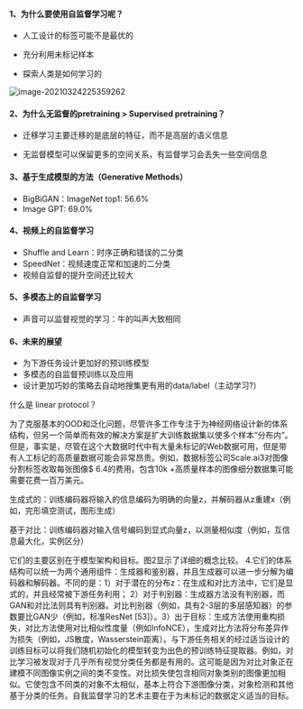 #### 1、为什么要使用自监督学习呢？

- 人工设计的标签可能不是最优的

- 充分利用未标记样本
- 探索人类是如何学习的

![image-20210324225359262](https://muyun-blog-pic.oss-cn-shanghai.aliyuncs.com/picgo/image-20210324225359262.png)

#### 2、为什么无监督的pretraining > Supervised pretraining？

- 迁移学习主要迁移的是底层的特征，而不是高层的语义信息

- 无监督模型可以保留更多的空间关系，有监督学习会丢失一些空间信息

#### 3、基于生成模型的方法（Generative Methods）

- BigBiGAN：ImageNet top1: 56.6%
- Image GPT: 69.0%

#### 4、视频上的自监督学习

- Shuffle and Learn：时序正确和错误的二分类
- SpeedNet：视频速度正常和加速的二分类
- 视频自监督的提升空间还比较大

#### 5、多模态上的自监督学习

- 声音可以监督视觉的学习：牛的叫声大致相同

#### 6、未来的展望

- 为下游任务设计更加好的预训练模型
- 多模态的自监督预训练以及应用
- 设计更加巧妙的策略去自动地搜集更有用的data/label（主动学习?）



什么是 linear protocol？



为了克服基本的OOD和泛化问题，尽管许多工作专注于为神经网络设计新的体系结构，但另一个简单而有效的解决方案是扩大训练数据集以使多个样本“分布内”。但是，事实是，尽管在这个大数据时代中有大量未标记的Web数据可用，但是带有人工标记的高质量数据可能会非常昂贵。例如，数据标签公司Scale.ai3对图像分割标签收取每张图像$ 6.4的费用。包含10k +高质量样本的图像细分数据集可能需要花费一百万美元。



生成式的：训练编码器将输入的信息编码为明确的向量z，并解码器从z重建x（例如，完形填空测试，图形生成）

基于对比：训练编码器对输入信号编码到显式向量z，以测量相似度（例如，互信息最大化，实例区分）

它们的主要区别在于模型架构和目标。图2显示了详细的概念比较。 4.它们的体系结构可以统一为两个通用组件：生成器和鉴别器，并且生成器可以进一步分解为编码器和解码器。不同的是：1）对于潜在的分布z：在生成和对比方法中，它们是显式的，并且经常被下游任务利用； 2）对于判别器：生成器方法没有判别器，而GAN和对比法则具有判别器。对比判别器（例如，具有2-3层的多层感知器）的参数要比GAN少（例如，标准ResNet [53]）。3）出于目标：生成方法使用重构损失，对比方法使用对比相似性度量（例如InfoNCE），生成对比方法将分布差异作为损失（例如，JS散度，Wasserstein距离）。与下游任务相关的经过适当设计的训练目标可以将我们随机初始化的模型转变为出色的预训练特征提取器。例如，对比学习被发现对于几乎所有视觉分类任务都是有用的。这可能是因为对比对象正在建模不同图像实例之间的类不变性。对比损失使包含相同对象类别的图像更加相似。它使包含不同类的对象不太相似，基本上符合下游图像分类，对象检测和其他基于分类的任务。自我监督学习的艺术主要在于为未标记的数据定义适当的目标。